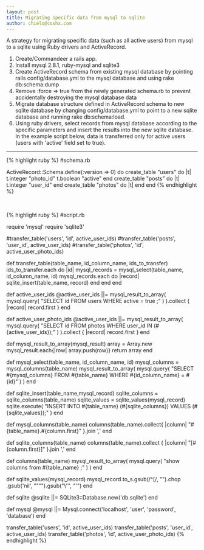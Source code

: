 ```yaml
---
layout: post
title: Migrating specific data from mysql to sqlite
author: chielo@coshx.com
---
```

A strategy for migrating specific data (such as all active users) from mysql to a sqlite using Ruby drivers and ActiveRecord.

1. Create/Commandeer a rails app.
2. Install mysql 2.8.1, ruby-mysql and sqlite3
3. Create ActiveRecord schema from existing mysql database by pointing rails config/database.yml to the mysql database and using rake db:schema:dump
4. Remove :force => true from the newly generated schema.rb to prevent accidentally destroying the mysql database data
5. Migrate database structure defined in ActiveRecord schema to new sqlite database by changing config/database.yml to point to a new sqlite database and running rake db:schema:load.
6. Using ruby drivers, select records from mysql database according to the specific parameters and insert the results into the new sqlite database. In the example script below, data is transferred only for active users (users with 'active' field set to true).

------

{% highlight ruby %}
#schema.rb

ActiveRecord::Schema.define(:version => 0) do
  create_table "users" do |t|
    t.integer "photo_id"
    t.boolean "active"
  end
  create_table "posts"  do |t|
    t.integer "user_id"
  end
  create_table "photos" do |t|
  end
end
{% endhighlight %}

</br>

{% highlight ruby %}
#script.rb

require 'mysql'
require 'sqlite3'

#transfer_table('users', 'id', active_user_ids)
#transfer_table('posts', 'user_id', active_user_ids)
#transfer_table('photos', 'id', active_user_photo_ids)

def transfer_table(table_name, id_column_name, ids_to_transfer)
  ids_to_transfer.each do |id|
    mysql_records = mysql_select(table_name, id_column_name, id)
    mysql_records.each do |record|
      sqlite_insert(table_name, record)
    end
  end
end

def active_user_ids
  @active_user_ids ||= mysql_result_to_array(
    mysql.query(
      "SELECT id FROM users
       WHERE active = true ;"
    )
  ).collect { |record| record.first }
end

def active_user_photo_ids
  @active_user_ids ||= mysql_result_to_array(
    mysql.query(
      "SELECT id FROM photos
       WHERE user_id IN (#{active_user_ids});"
    )
  ).collect { |record| record.first }
end

def mysql_result_to_array(mysql_result)
   array = Array.new
   mysql_result.each{|row| array.push(row)}
   return array
end

def mysql_select(table_name, id_column_name, id)
  mysql_columns = mysql_columns(table_name)
  mysql_result_to_array(
    mysql.query(
      "SELECT #{mysql_columns}
       FROM #{table_name}
       WHERE #{id_column_name} = #{id}"
    )
  )
end

def sqlite_insert(table_name,mysql_record)
  sqlite_columns =  sqlite_columns(table_name)
  sqlite_values = sqlite_values(mysql_record)
  sqlite.execute(
    "INSERT INTO #{table_name} (#{sqlite_columns})
     VALUES (#{sqlite_values});"
  )
end

def mysql_columns(table_name)
  columns(table_name).collect{ |column|
    "#{table_name}.#{column.first}"
  }.join ','
end

def sqlite_columns(table_name)
  columns(table_name).collect { |column|
    "[#{column.first}]"
  }.join ','
end

def columns(table_name)
  mysql_result_to_array(
    mysql.query(
      "show columns from #{table_name} ;"
    )
  )
end

def sqlite_values(mysql_record)
  mysql_record.to_s.gsub(/^\[/, "").chop
  .gsub('nil', "\"\"").gsub("\\\"", "'")
end


def sqlite
  @sqlite ||= SQLite3::Database.new('db.sqlite')
end

def mysql
  @mysql ||= Mysql.connect('localhost', 'user', 'password', 'database')
end

transfer_table('users', 'id', active_user_ids)
transfer_table('posts', 'user_id', active_user_ids)
transfer_table('photos', 'id', active_user_photo_ids)
{% endhighlight %}
